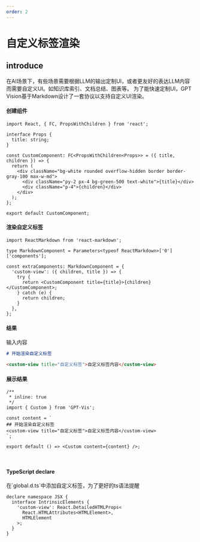 ```yaml
---
order: 2
---
```


# 自定义标签渲染

## introduce

在AI场景下，有些场景需要根据LLM的输出定制UI，或者更友好的表达LLM内容而需要自定义UI。如知识库索引、文档总结、图表等。
为了能快速定制UI，GPT Vision基于Markdown设计了一套协议以支持自定义UI渲染。

<h4>创建组件</h4>

```tsx | pure
import React, { FC, PropsWithChildren } from 'react';

interface Props {
  title: string;
}

const CustomComponent: FC<PropsWithChildren<Props>> = ({ title, children }) => {
  return (
    <div className="bg-white rounded overflow-hidden border border-gray-100 max-w-md">
      <div className="py-2 px-4 bg-green-500 text-white">{title}</div>
      <div className="p-4">{children}</div>
    </div>
  );
};

export default CustomComponent;
```

<h4> 渲染自定义标签</h4>

```tsx | pure
import ReactMarkdown from 'react-markdown';

type MarkdownComponent = Parameters<typeof ReactMarkdown>['0']['components'];

const extraComponents: MarkdownComponent = {
  'custom-view': ({ children, title }) => {
    try {
      return <CustomComponent title={title}>{children}</CustomComponent>;
    } catch (e) {
      return children;
    }
  },
};
```

<h4>结果</h4>

输入内容

```md | pure
# 开始渲染自定义标签

<custom-view title="自定义标签">自定义标签内容</custom-view>
```

<h4>展示结果</h4>

```tsx
/**
 * inline: true
 */
import { Custom } from 'GPT-Vis';

const content = `
## 开始渲染自定义标签
<custom-view title="自定义标签">自定义标签内容</custom-view>
`;

export default () => <Custom content={content} />;
```

<br>

<h4>TypeScript declare</h4>
在`global.d.ts`中添加自定义标签，为了更好的ts语法提醒

```tsx | pure
declare namespace JSX {
  interface IntrinsicElements {
    'custom-view': React.DetailedHTMLProps<
      React.HTMLAttributes<HTMLElement>,
      HTMLElement
    >;
  }
}
```

